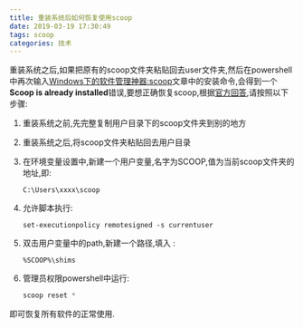 ```yaml
---
title: 重装系统后如何恢复使用scoop
date: 2019-03-19 17:30:49
tags: scoop
categories: 技术
---
```


重装系统之后,如果把原有的scoop文件夹粘贴回去user文件夹,然后在powershell中再次输入[Windows下的软件管理神器:scoop](<https://jiayaoo3o.github.io/2019/01/30/Windows%E4%B8%8B%E7%9A%84%E8%BD%AF%E4%BB%B6%E7%AE%A1%E7%90%86%E7%A5%9E%E5%99%A8-scoop/>)文章中的安装命令,会得到一个**Scoop is already installed**错误,要想正确恢复scoop,根据[官方回答](https://github.com/lukesampson/scoop/issues/2894),请按照以下步骤:

<!-- more -->

1. 重装系统之前,先完整复制用户目录下的scoop文件夹到别的地方

2. 重装系统之后,将scoop文件夹粘贴回去用户目录

3. 在环境变量设置中,新建一个用户变量,名字为SCOOP,值为当前scoop文件夹的地址,即:

   ```
   C:\Users\xxxx\scoop
   ```

4. 允许脚本执行:

   ```
   set-executionpolicy remotesigned -s currentuser
   ```

5. 双击用户变量中的path,新建一个路径,填入 :

   ```
   %SCOOP%\shims
   ```

6. 管理员权限powershell中运行:

   ```powershell
   scoop reset *
   ```

即可恢复所有软件的正常使用.



